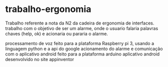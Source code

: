 # trabalho-ergonomia
Trabalho referente a nota da N2 da cadeira de ergonomia de interfaces. trabalho com o objetivo de ser um alarme, onde o usuario falaria palavras chaves (help, ok) e acionaria ou pararia o alarme.

processamento de voz feito para a plataforma Raspberry pi 3, usando a linguagem python e a api do google
acionamento do alarme e comunicação com o aplicativo android feito para a plataforma arduino
aplicativo android desenvolvido no site appinventor
